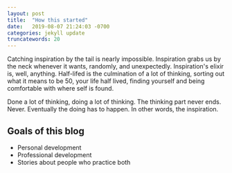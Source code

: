 ```yaml
---
layout: post
title:  "How this started"
date:   2019-08-07 21:24:03 -0700
categories: jekyll update
truncatewords: 20
---
```


Catching inspiration by the tail is nearly impossible. Inspiration grabs us by the neck whenever it wants, randomly, and unexpectedly. Inspiration's elixir is, well, anything. Half-lifed is the culmination of a lot of thinking, sorting out what it means to be 50, your life half lived, finding yourself and being comfortable with where self is found. 

Done a lot of thinking, doing a lot of thinking. The thinking part never ends. Never. Eventually the doing has to happen. In other words, the inspiration.

Goals of this blog
--------------
+ Personal development
+ Professional development
+ Stories about people who practice both

